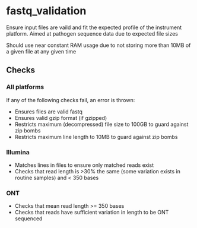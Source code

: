 # fastq_validation
Ensure input files are vaild and fit the expected profile of the instrument platform.
Aimed at pathogen sequence data due to expected file sizes

Should use near constant RAM usage due to not storing more than 10MB of a given file at any given time

## Checks

### All platforms
If any of the following checks fail, an error is thrown:
* Ensures files are valid fastq
* Ensures valid gzip format (if gzipped)
* Restricts maximum (decompressed) file size to 100GB to guard against zip bombs
* Restricts maximum line length to 10MB to guard against zip bombs


### Illumina
* Matches lines in files to ensure only matched reads exist
* Checks that read length is >30% the same (some variation exists in routine samples) and < 350 bases

### ONT
* Checks that mean read length >= 350 bases
* Checks that reads have sufficient variation in length to be ONT sequenced